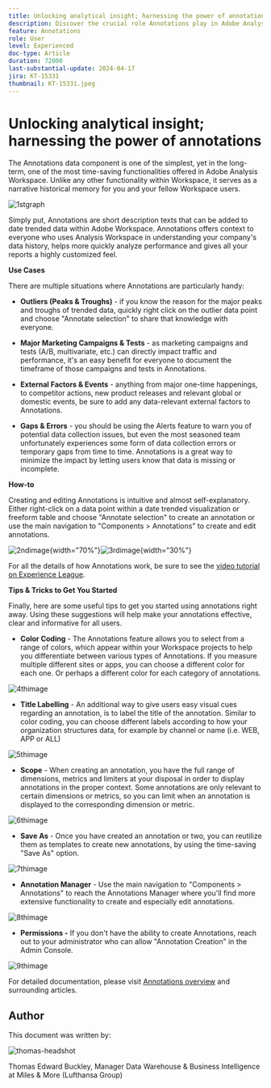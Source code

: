 ```yaml
---
title: Unlocking analytical insight; harnessing the power of annotations
description: Discover the crucial role Annotations play in Adobe Analysis Workspace and gain practical tips for maximizing their usage. Elevate your data understanding and collaboration to new heights, extracting richer analytical insights along the way.
feature: Annotations
role: User
level: Experienced
doc-type: Article
duration: 72000
last-substantial-update: 2024-04-17
jira: KT-15331
thumbnail: KT-15331.jpeg
---
```


# Unlocking analytical insight; harnessing the power of annotations

The Annotations data component is one of the simplest, yet in the long-term, one of the most time-saving functionalities offered in Adobe Analysis Workspace. Unlike any other functionality within Workspace, it serves as a narrative historical memory for you and your fellow Workspace users. 

![1stgraph](assets/1stgraph.png)

Simply put, Annotations are short description texts that can be added to date trended data within Adobe Workspace. Annotations offers context to everyone who uses Analysis Workspace in understanding your company's data history, helps more quickly analyze performance and gives all your reports a highly customized feel.

**Use Cases**

There are multiple situations where Annotations are particularly handy:

- **Outliers (Peaks & Troughs)** - if you know the reason for the major peaks and troughs of trended data, quickly right click on the outlier data point and choose "Annotate selection" to share that knowledge with everyone.

- **Major Marketing Campaigns & Tests** - as marketing campaigns and tests (A/B, multivariate, etc.) can directly impact traffic and performance, it's an easy benefit for everyone to document the timeframe of those campaigns and tests in Annotations.

- **External Factors & Events** - anything from major one-time happenings, to competitor actions, new product releases and relevant global or domestic events, be sure to add any data-relevant external factors to Annotations.

- **Gaps & Errors** - you should be using the Alerts feature to warn you of potential data collection issues, but even the most seasoned team unfortunately experiences some form of data collection errors or temporary gaps from time to time. Annotations is a great way to minimize the impact by letting users know that data is missing or incomplete.

**How-to**

Creating and editing Annotations is intuitive and almost self-explanatory. Either right-click on a data point within a date trended visualization or freeform table and choose "Annotate selection" to create an annotation or use the main navigation to "Components > Annotations" to create and edit annotations.

![2ndimage](assets/2ndimage.png){width="70%"}![3rdimage](assets/3rdimage.png){width="30%"}


For all the details of how Annotations work, be sure to see the [video tutorial on Experience League](https://experienceleague.adobe.com/en/docs/analytics-learn/tutorials/analysis-workspace/navigating-workspace-projects/annotations-in-analysis-workspace).

**Tips & Tricks to Get You Started**

Finally, here are some useful tips to get you started using annotations right away.  Using these suggestions will help make your annotations effective, clear and informative for all users.

- **Color Coding** - The Annotations feature allows you to select from a range of colors, which appear within your Workspace projects to help you differentiate between various types of Annotations. If you measure multiple different sites or apps, you can choose a different color for each one. Or perhaps a different color for each category of annotations.

![4thimage](assets/4thimage.png)

- **Title Labelling** - An additional way to give users easy visual cues regarding an annotation, is to label the title of the annotation. Similar to color coding, you can choose different labels according to how your organization structures data, for example by channel or name (i.e. WEB, APP or ALL)

![5thimage](assets/5thimage.png)

- **Scope** - When creating an annotation, you have the full range of dimensions, metrics and limiters at your disposal in order to display annotations in the proper context. Some annotations are only relevant to certain dimensions or metrics, so you can limit when an annotation is displayed to the corresponding dimension or metric.

 ![6thimage](assets/6thimage.png)

- **Save As** - Once you have created an annotation or two, you can reutilize them as templates to create new annotations, by using the time-saving "Save As" option.

![7thimage](assets/7thimage.png)

- **Annotation Manager** - Use the main navigation to "Components > Annotations" to reach the Annotations Manager where you'll find more extensive functionality to create and especially edit annotations.

![8thimage](assets/8thimage.png)


- **Permissions -** If you don't have the ability to create Annotations, reach out to your administrator who can allow "Annotation Creation" in the Admin Console.

![9thimage](assets/9thimage.png)

For detailed documentation, please visit [Annotations overview](https://experienceleague.adobe.com/en/docs/analytics/analyze/analysis-workspace/components/annotations/overview) and surrounding articles.

## Author
This document was written by:

![thomas-headshot](assets/thomas-headshot.png)

Thomas Edward Buckley, Manager Data Warehouse & Business Intelligence at Miles & More (Lufthansa Group)

